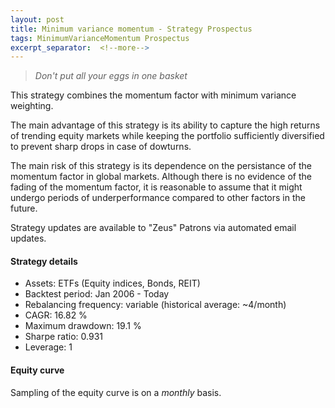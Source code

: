 ```yaml
---
layout: post
title: Minimum variance momentum - Strategy Prospectus
tags: MinimumVarianceMomentum Prospectus
excerpt_separator:  <!--more-->
---
```


> _Don't put all your eggs in one basket_

This strategy combines the momentum factor with minimum variance weighting.

The main advantage of this strategy is its ability to capture the high returns of trending equity markets while keeping the portfolio sufficiently diversified to prevent sharp drops in case of dowturns.

The main risk of this strategy is its dependence on the persistance of the momentum factor in global markets. Although there is no evidence of the fading of the momentum factor, it is reasonable to assume that it might undergo periods of underperformance compared to other factors in the future.

Strategy updates are available to "Zeus" Patrons via automated email updates.

#### Strategy details
* Assets: ETFs (Equity indices, Bonds, REIT)
* Backtest period: Jan 2006 - Today
* Rebalancing frequency: variable (historical average: ~4/month)
* CAGR: 16.82 %
* Maximum drawdown: 19.1 %
* Sharpe ratio: 0.931
* Leverage: 1

#### Equity curve
Sampling of the equity curve is on a _monthly_ basis.
